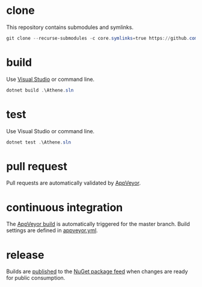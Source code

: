 # clone
This repository contains submodules and symlinks.
```PowerShell
git clone --recurse-submodules -c core.symlinks=true https://github.com/olegsych/flow.git
```

# build
Use [Visual Studio](https://visualstudio.microsoft.com/downloads) or command line.
```PowerShell
dotnet build .\Athene.sln
```

# test
Use Visual Studio or command line.
```PowerShell
dotnet test .\Athene.sln
```

# pull request
Pull requests are automatically validated by [AppVeyor](https://ci.appveyor.com/project/olegsych/flow).

# continuous integration
The [AppVeyor build](https://ci.appveyor.com/project/olegsych/flow) is automatically triggered for the master branch.
Build settings are defined in [appveyor.yml](./appveyor.yml).

# release
Builds are [published](https://ci.appveyor.com/project/olegsych/flow/deployments) to the
[NuGet package feed](https://www.nuget.org/packages) when changes are ready for public consumption.
